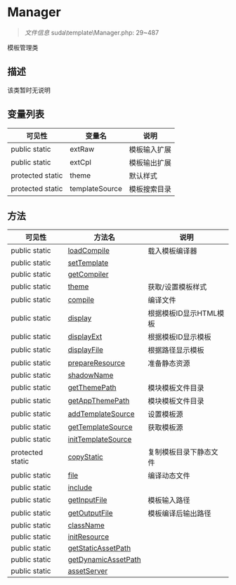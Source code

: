 #  Manager 

> *文件信息* suda\template\Manager.php: 29~487

模板管理类

## 描述

该类暂时无说明





## 变量列表
| 可见性 |  变量名   | 说明 |
|--------|----|------|
| public static  | extRaw | 模板输入扩展| 
| public static  | extCpl | 模板输出扩展| 
| protected static  | theme | 默认样式| 
| protected static  | templateSource | 模板搜索目录| 



## 方法


| 可见性 | 方法名 | 说明 |
|--------|-------|------|
| public static|[loadCompile](Manager/loadCompile.md) | 载入模板编译器 |
| public static|[setTemplate](Manager/setTemplate.md) |  |
| public static|[getCompiler](Manager/getCompiler.md) |  |
| public static|[theme](Manager/theme.md) | 获取/设置模板样式 |
| public static|[compile](Manager/compile.md) | 编译文件 |
| public static|[display](Manager/display.md) | 根据模板ID显示HTML模板 |
| public static|[displayExt](Manager/displayExt.md) | 根据模板ID显示模板 |
| public static|[displayFile](Manager/displayFile.md) | 根据路径显示模板 |
| public static|[prepareResource](Manager/prepareResource.md) | 准备静态资源 |
| public static|[shadowName](Manager/shadowName.md) |  |
| public static|[getThemePath](Manager/getThemePath.md) | 模块模板文件目录 |
| public static|[getAppThemePath](Manager/getAppThemePath.md) | 模块模板文件目录 |
| public static|[addTemplateSource](Manager/addTemplateSource.md) | 设置模板源 |
| public static|[getTemplateSource](Manager/getTemplateSource.md) | 获取模板源 |
| public static|[initTemplateSource](Manager/initTemplateSource.md) |  |
| protected static|[copyStatic](Manager/copyStatic.md) | 复制模板目录下静态文件 |
| public static|[file](Manager/file.md) | 编译动态文件 |
| public static|[include](Manager/include.md) |  |
| public static|[getInputFile](Manager/getInputFile.md) | 模板输入路径 |
| public static|[getOutputFile](Manager/getOutputFile.md) | 模板编译后输出路径 |
| public static|[className](Manager/className.md) |  |
| public static|[initResource](Manager/initResource.md) |  |
| public static|[getStaticAssetPath](Manager/getStaticAssetPath.md) |  |
| public static|[getDynamicAssetPath](Manager/getDynamicAssetPath.md) |  |
| public static|[assetServer](Manager/assetServer.md) |  |
